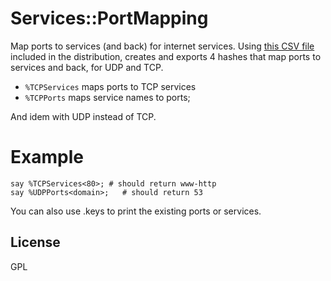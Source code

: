 # Services::PortMapping 

Map ports to services (and back) for internet services. Using [this CSV file](https://www.iana.org/assignments/service-names-port-numbers/service-names-port-numbers.csv) 
included in the distribution, creates and exports 4 hashes that map ports to
 services and back, for UDP and TCP.
 
 * `%TCPServices` maps ports to TCP services
 * `%TCPPorts` maps service names to ports;
 
And idem with UDP instead of TCP.
 
# Example

```
say %TCPServices<80>; # should return www-http
say %UDPPorts<domain>;   # should return 53
```

You can also use .keys to print the existing ports or services.

## License

GPL
